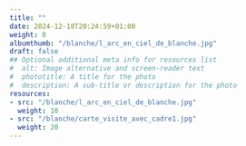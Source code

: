 ```yaml
---
title: ""
date: 2024-12-18T20:24:59+01:00
weight: 0
albumthumb: "/blanche/l_arc_en_ciel_de_blanche.jpg"
draft: false
## Optional additional meta info for resources list
#  alt: Image alternative and screen-reader text
#  phototitle: A title for the photo
#  description: A sub-title or description for the photo
resources:
- src: "/blanche/l_arc_en_ciel_de_blanche.jpg"
  weight: 10
- src: "/blanche/carte_visite_avec_cadre1.jpg"
  weight: 20
---
```

